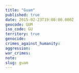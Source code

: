 ```yaml
---
title: "Guam"
published: true
date: 2015-02-23T19:08:00.000Z
geocode: GUM
iso_code: GU
territory: true
genocide:
crimes_against_humanity:
aggression:
war_crimes:
note:
slug: guam
---
```

